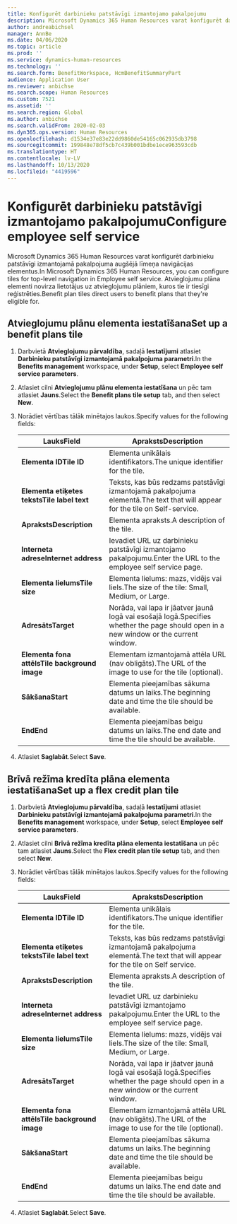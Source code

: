 ```yaml
---
title: Konfigurēt darbinieku patstāvīgi izmantojamo pakalpojumu
description: Microsoft Dynamics 365 Human Resources varat konfigurēt darbinieku patstāvīgi izmantojamā pakalpojuma augšējā līmeņa navigācijas elementus.
author: andreabichsel
manager: AnnBe
ms.date: 04/06/2020
ms.topic: article
ms.prod: ''
ms.service: dynamics-human-resources
ms.technology: ''
ms.search.form: BenefitWorkspace, HcmBenefitSummaryPart
audience: Application User
ms.reviewer: anbichse
ms.search.scope: Human Resources
ms.custom: 7521
ms.assetid: ''
ms.search.region: Global
ms.author: anbichse
ms.search.validFrom: 2020-02-03
ms.dyn365.ops.version: Human Resources
ms.openlocfilehash: d1534e37e83e22dd9860de54165c062935db3798
ms.sourcegitcommit: 199848e78df5cb7c439b001bdbe1ece963593cdb
ms.translationtype: HT
ms.contentlocale: lv-LV
ms.lasthandoff: 10/13/2020
ms.locfileid: "4419596"
---
```

# <a name="configure-employee-self-service"></a><span data-ttu-id="72bb4-103">Konfigurēt darbinieku patstāvīgi izmantojamo pakalpojumu</span><span class="sxs-lookup"><span data-stu-id="72bb4-103">Configure employee self service</span></span>

<span data-ttu-id="72bb4-104">Microsoft Dynamics 365 Human Resources varat konfigurēt darbinieku patstāvīgi izmantojamā pakalpojuma augšējā līmeņa navigācijas elementus.</span><span class="sxs-lookup"><span data-stu-id="72bb4-104">In Microsoft Dynamics 365 Human Resources, you can configure tiles for top-level navigation in Employee self service.</span></span> <span data-ttu-id="72bb4-105">Atvieglojumu plāna elementi novirza lietotājus uz atvieglojumu plāniem, kuros tie ir tiesīgi reģistrēties.</span><span class="sxs-lookup"><span data-stu-id="72bb4-105">Benefit plan tiles direct users to benefit plans that they're eligible for.</span></span>

## <a name="set-up-a-benefit-plans-tile"></a><span data-ttu-id="72bb4-106">Atvieglojumu plānu elementa iestatīšana</span><span class="sxs-lookup"><span data-stu-id="72bb4-106">Set up a benefit plans tile</span></span>

1. <span data-ttu-id="72bb4-107">Darbvietā **Atvieglojumu pārvaldība**, sadaļā **Iestatījumi** atlasiet **Darbinieku patstāvīgi izmantojamā pakalpojuma parametri**.</span><span class="sxs-lookup"><span data-stu-id="72bb4-107">In the **Benefits management** workspace, under **Setup**, select **Employee self service parameters**.</span></span>

2. <span data-ttu-id="72bb4-108">Atlasiet cilni **Atvieglojumu plānu elementa iestatīšana** un pēc tam atlasiet **Jauns**.</span><span class="sxs-lookup"><span data-stu-id="72bb4-108">Select the **Benefit plans tile setup** tab, and then select **New**.</span></span>

3. <span data-ttu-id="72bb4-109">Norādiet vērtības tālāk minētajos laukos.</span><span class="sxs-lookup"><span data-stu-id="72bb4-109">Specify values for the following fields:</span></span>

   | <span data-ttu-id="72bb4-110">Lauks</span><span class="sxs-lookup"><span data-stu-id="72bb4-110">Field</span></span> | <span data-ttu-id="72bb4-111">Apraksts</span><span class="sxs-lookup"><span data-stu-id="72bb4-111">Description</span></span> |
   | --- | --- |
   | <span data-ttu-id="72bb4-112">**Elementa ID**</span><span class="sxs-lookup"><span data-stu-id="72bb4-112">**Tile ID**</span></span> | <span data-ttu-id="72bb4-113">Elementa unikālais identifikators.</span><span class="sxs-lookup"><span data-stu-id="72bb4-113">The unique identifier for the tile.</span></span> |
   | <span data-ttu-id="72bb4-114">**Elementa etiķetes teksts**</span><span class="sxs-lookup"><span data-stu-id="72bb4-114">**Tile label text**</span></span> | <span data-ttu-id="72bb4-115">Teksts, kas būs redzams patstāvīgi izmantojamā pakalpojuma elementā.</span><span class="sxs-lookup"><span data-stu-id="72bb4-115">The text that will appear for the tile on Self-service.</span></span> |
   | <span data-ttu-id="72bb4-116">**Apraksts**</span><span class="sxs-lookup"><span data-stu-id="72bb4-116">**Description**</span></span> | <span data-ttu-id="72bb4-117">Elementa apraksts.</span><span class="sxs-lookup"><span data-stu-id="72bb4-117">A description of the tile.</span></span> |
   | <span data-ttu-id="72bb4-118">**Interneta adrese**</span><span class="sxs-lookup"><span data-stu-id="72bb4-118">**Internet address**</span></span> | <span data-ttu-id="72bb4-119">Ievadiet URL uz darbinieku patstāvīgi izmantojamo pakalpojumu.</span><span class="sxs-lookup"><span data-stu-id="72bb4-119">Enter the URL to the employee self service page.</span></span> |
   | <span data-ttu-id="72bb4-120">**Elementa lielums**</span><span class="sxs-lookup"><span data-stu-id="72bb4-120">**Tile size**</span></span> | <span data-ttu-id="72bb4-121">Elementa lielums: mazs, vidējs vai liels.</span><span class="sxs-lookup"><span data-stu-id="72bb4-121">The size of the tile: Small, Medium, or Large.</span></span> |
   | <span data-ttu-id="72bb4-122">**Adresāts**</span><span class="sxs-lookup"><span data-stu-id="72bb4-122">**Target**</span></span> | <span data-ttu-id="72bb4-123">Norāda, vai lapa ir jāatver jaunā logā vai esošajā logā.</span><span class="sxs-lookup"><span data-stu-id="72bb4-123">Specifies whether the page should open in a new window or the current window.</span></span> |
   | <span data-ttu-id="72bb4-124">**Elementa fona attēls**</span><span class="sxs-lookup"><span data-stu-id="72bb4-124">**Tile background image**</span></span> | <span data-ttu-id="72bb4-125">Elementam izmantojamā attēla URL (nav obligāts).</span><span class="sxs-lookup"><span data-stu-id="72bb4-125">The URL of the image to use for the tile (optional).</span></span> |
   | <span data-ttu-id="72bb4-126">**Sākšana**</span><span class="sxs-lookup"><span data-stu-id="72bb4-126">**Start**</span></span> | <span data-ttu-id="72bb4-127">Elementa pieejamības sākuma datums un laiks.</span><span class="sxs-lookup"><span data-stu-id="72bb4-127">The beginning date and time the tile should be available.</span></span> |
   | <span data-ttu-id="72bb4-128">**End**</span><span class="sxs-lookup"><span data-stu-id="72bb4-128">**End**</span></span> | <span data-ttu-id="72bb4-129">Elementa pieejamības beigu datums un laiks.</span><span class="sxs-lookup"><span data-stu-id="72bb4-129">The end date and time the tile should be available.</span></span> |

4. <span data-ttu-id="72bb4-130">Atlasiet **Saglabāt**.</span><span class="sxs-lookup"><span data-stu-id="72bb4-130">Select **Save**.</span></span>

## <a name="set-up-a-flex-credit-plan-tile"></a><span data-ttu-id="72bb4-131">Brīvā režīma kredīta plāna elementa iestatīšana</span><span class="sxs-lookup"><span data-stu-id="72bb4-131">Set up a flex credit plan tile</span></span>

1. <span data-ttu-id="72bb4-132">Darbvietā **Atvieglojumu pārvaldība**, sadaļā **Iestatījumi** atlasiet **Darbinieku patstāvīgi izmantojamā pakalpojuma parametri**.</span><span class="sxs-lookup"><span data-stu-id="72bb4-132">In the **Benefits management** workspace, under **Setup**, select **Employee self service parameters**.</span></span>

2. <span data-ttu-id="72bb4-133">Atlasiet cilni **Brīvā režīma kredīta plāna elementa iestatīšana** un pēc tam atlasiet **Jauns**.</span><span class="sxs-lookup"><span data-stu-id="72bb4-133">Select the **Flex credit plan tile setup** tab, and then select **New**.</span></span>

3. <span data-ttu-id="72bb4-134">Norādiet vērtības tālāk minētajos laukos.</span><span class="sxs-lookup"><span data-stu-id="72bb4-134">Specify values for the following fields:</span></span>

   | <span data-ttu-id="72bb4-135">Lauks</span><span class="sxs-lookup"><span data-stu-id="72bb4-135">Field</span></span> | <span data-ttu-id="72bb4-136">Apraksts</span><span class="sxs-lookup"><span data-stu-id="72bb4-136">Description</span></span> |
   | --- | --- |
   | <span data-ttu-id="72bb4-137">**Elementa ID**</span><span class="sxs-lookup"><span data-stu-id="72bb4-137">**Tile ID**</span></span> | <span data-ttu-id="72bb4-138">Elementa unikālais identifikators.</span><span class="sxs-lookup"><span data-stu-id="72bb4-138">The unique identifier for the tile.</span></span> |
   | <span data-ttu-id="72bb4-139">**Elementa etiķetes teksts**</span><span class="sxs-lookup"><span data-stu-id="72bb4-139">**Tile label text**</span></span> | <span data-ttu-id="72bb4-140">Teksts, kas būs redzams patstāvīgi izmantojamā pakalpojuma elementā.</span><span class="sxs-lookup"><span data-stu-id="72bb4-140">The text that will appear for the tile on Self service.</span></span> |
   | <span data-ttu-id="72bb4-141">**Apraksts**</span><span class="sxs-lookup"><span data-stu-id="72bb4-141">**Description**</span></span> | <span data-ttu-id="72bb4-142">Elementa apraksts.</span><span class="sxs-lookup"><span data-stu-id="72bb4-142">A description of the tile.</span></span> |
   | <span data-ttu-id="72bb4-143">**Interneta adrese**</span><span class="sxs-lookup"><span data-stu-id="72bb4-143">**Internet address**</span></span> | <span data-ttu-id="72bb4-144">Ievadiet URL uz darbinieku patstāvīgi izmantojamo pakalpojumu.</span><span class="sxs-lookup"><span data-stu-id="72bb4-144">Enter the URL to the employee self service page.</span></span> |
   | <span data-ttu-id="72bb4-145">**Elementa lielums**</span><span class="sxs-lookup"><span data-stu-id="72bb4-145">**Tile size**</span></span> | <span data-ttu-id="72bb4-146">Elementa lielums: mazs, vidējs vai liels.</span><span class="sxs-lookup"><span data-stu-id="72bb4-146">The size of the tile: Small, Medium, or Large.</span></span> |
   | <span data-ttu-id="72bb4-147">**Adresāts**</span><span class="sxs-lookup"><span data-stu-id="72bb4-147">**Target**</span></span> | <span data-ttu-id="72bb4-148">Norāda, vai lapa ir jāatver jaunā logā vai esošajā logā.</span><span class="sxs-lookup"><span data-stu-id="72bb4-148">Specifies whether the page should open in a new window or the current window.</span></span> |
   | <span data-ttu-id="72bb4-149">**Elementa fona attēls**</span><span class="sxs-lookup"><span data-stu-id="72bb4-149">**Tile background image**</span></span> | <span data-ttu-id="72bb4-150">Elementam izmantojamā attēla URL (nav obligāts).</span><span class="sxs-lookup"><span data-stu-id="72bb4-150">The URL of the image to use for the tile (optional).</span></span> |
   | <span data-ttu-id="72bb4-151">**Sākšana**</span><span class="sxs-lookup"><span data-stu-id="72bb4-151">**Start**</span></span> | <span data-ttu-id="72bb4-152">Elementa pieejamības sākuma datums un laiks.</span><span class="sxs-lookup"><span data-stu-id="72bb4-152">The beginning date and time the tile should be available.</span></span> |
   | <span data-ttu-id="72bb4-153">**End**</span><span class="sxs-lookup"><span data-stu-id="72bb4-153">**End**</span></span> | <span data-ttu-id="72bb4-154">Elementa pieejamības beigu datums un laiks.</span><span class="sxs-lookup"><span data-stu-id="72bb4-154">The end date and time the tile should be available.</span></span> |

4. <span data-ttu-id="72bb4-155">Atlasiet **Saglabāt**.</span><span class="sxs-lookup"><span data-stu-id="72bb4-155">Select **Save**.</span></span>
